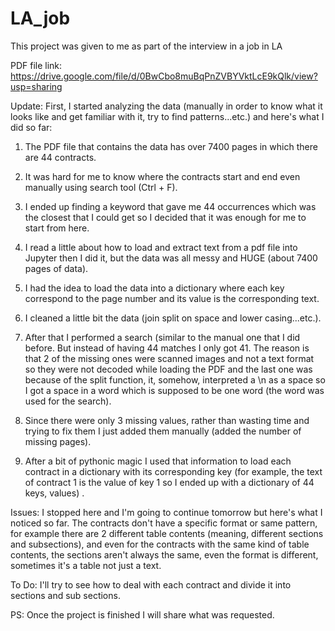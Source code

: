 # LA_job
This project was given to me as part of the interview in a job in LA

PDF file link: https://drive.google.com/file/d/0BwCbo8muBqPnZVBYVktLcE9kQlk/view?usp=sharing

Update: First, I started analyzing the data (manually in order to know what it looks like and get familiar with it, try to find patterns...etc.) and here's what I did so far: 

1) The PDF file that contains the data has over 7400 pages in which there are 44 contracts. 

2) It was hard for me to know where the contracts start and end even manually using search tool (Ctrl + F). 


3) I ended up finding a keyword that gave me 44 occurrences which was the closest that I could get so I decided that it was enough for me to start from here. 

4) I read a little about how to load and extract text from a pdf file into Jupyter then I did it, but the data was all messy and HUGE (about 7400 pages of data).

5) I had the idea to load the data into a dictionary where each key correspond to the page number and its value is the corresponding text.

6) I cleaned a little bit the data (join split on space and lower casing...etc.).

7) After that I performed a search (similar to the manual one that I did before. But instead of having 44 matches I only got 41. The reason is that 2 of the missing ones were scanned images and not a text format so they were not decoded while loading the PDF and the last one was because of the split function, it, somehow, interpreted a \n as a space so I got a space in a word which is supposed to be one word (the word was used for the search). 

8) Since there were only 3 missing values, rather than wasting time and trying to fix them I just added them manually (added the number of missing pages).

9) After a bit of pythonic magic I used that information to load each contract in a dictionary with its corresponding key (for example, the text of contract 1 is the value of key 1 so I ended up with a dictionary of 44 keys, values) .

Issues: I stopped here and I'm going to continue tomorrow but here's what I noticed so far. The contracts don't have a specific format or same pattern, for example there are 2 different table contents (meaning, different sections and subsections), and even for the contracts with the same kind of table contents, the sections aren't always the same, even the format is different, sometimes it's a table not just a text. 

To Do: I'll try to see how to deal with each contract and divide it into sections and sub sections.

PS: Once the project is finished I will share what was requested.

